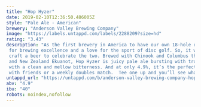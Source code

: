 ```yaml
---
title: "Hop Hyzer"
date: 2019-02-10T12:36:50.486005Z
style: "Pale Ale - American"
brewery: "Anderson Valley Brewing Company"
image: "https://labels.untappd.com/labels/2288209?size=hd"
rating: "3.43"
description: "As the first brewery in America to have our own 18-hole disc golf course, it’s no secret we share a passion for brewing excellence and a love for the sport of disc golf. So, it was only a matter of time before we’d craft a beer to celebrate the two. Brewed with Chinook and Columbus then heavily dry-hopped with Citra and New Zealand Ekuanot, Hop Hyzer is juicy pale ale bursting with tropical fruit aromas and citrus flavors with a clean and mellow bitterness. And at only 4.9%, it’s the perfect beer to complement a casual round with friends or a weekly doubles match.  Tee one up and you’ll see what we’re talking about…"
untappd_url: "https://untappd.com/b/anderson-valley-brewing-company-hop-hyzer/2288209"
abv: "4.9"
ibu: "40"
robots: noindex,nofollow
---
```

